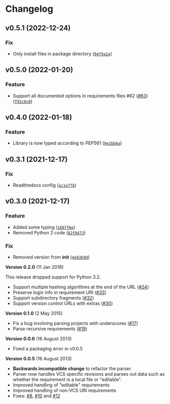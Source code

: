 Changelog
=========

<!--next-version-placeholder-->

## v0.5.1 (2022-12-24)
### Fix
* Only install files in package directory ([`94f9a2a`](https://github.com/gavin09/requirements-parser/commit/94f9a2aef0f95365267cf5544efeec6580ab8a47))

## v0.5.0 (2022-01-20)
### Feature
* Support all documented options in requirements files #62 ([#63](https://github.com/madpah/requirements-parser/issues/63)) ([`f92c0c0`](https://github.com/madpah/requirements-parser/commit/f92c0c079bce03b1860c78852d2c8c48cf32d539))

## v0.4.0 (2022-01-18)
### Feature
* Library is now typed according to PEP561 ([`0e1bb6a`](https://github.com/madpah/requirements-parser/commit/0e1bb6a746857a59c50530155d24da487a40c4be))

## v0.3.1 (2021-12-17)
### Fix
* Readthedocs config ([`ac1e7fb`](https://github.com/madpah/requirements-parser/commit/ac1e7fb616a2c15e83b8a5ca630ffd50aad4aedb))

## v0.3.0 (2021-12-17)
### Feature
* Added some typing ([`169ff6e`](https://github.com/madpah/requirements-parser/commit/169ff6e79657d8091e6e1a4e21c7da794d507832))
* Removed Python 2 code ([`82f9473`](https://github.com/madpah/requirements-parser/commit/82f94733f912e140fdcc0254020f4208d3e4a892))

### Fix
* Removed version from __init__ ([`4e83b9d`](https://github.com/madpah/requirements-parser/commit/4e83b9d3bdd5534da7adfdeb292ad2a1fae73ea8))

**Version 0.2.0** (11 Jan 2018)

This release dropped support for Python 3.2.

-   Support multiple hashing algorithms at the end of the URL
    ([\#24](https://github.com/davidfischer/requirements-parser/pull/24))
-   Preserve login info in requirement URI
    ([\#33](https://github.com/davidfischer/requirements-parser/pull/33))
-   Support subdirectory fragments
    ([\#32](https://github.com/davidfischer/requirements-parser/pull/32))
-   Support version control URLs with extras
    ([\#30](https://github.com/davidfischer/requirements-parser/pull/30))

**Version 0.1.0** (2 May 2015)

-   Fix a bug involving parsing projects with underscores
    ([\#17](https://github.com/davidfischer/requirements-parser/pull/17))
-   Parse recursive requirements
    ([\#19](https://github.com/davidfischer/requirements-parser/pull/19))

**Version 0.0.6** (16 August 2013)

-   Fixed a packaging error in v0.0.5

**Version 0.0.5** (16 August 2013)

-   **Backwards incompatible change** to refactor the parser.
-   Parser now handles VCS specific revisions and parses out data such
    as whether the requirement is a local file or \"editable\".
-   Improved handling of \"editable\" requirements
-   Improved handling of non-VCS URI requirements
-   Fixes:
    [\#8](https://github.com/davidfischer/requirements-parser/issues/8),
    [\#10](https://github.com/davidfischer/requirements-parser/issues/10)
    and
    [\#12](https://github.com/davidfischer/requirements-parser/issues/12)